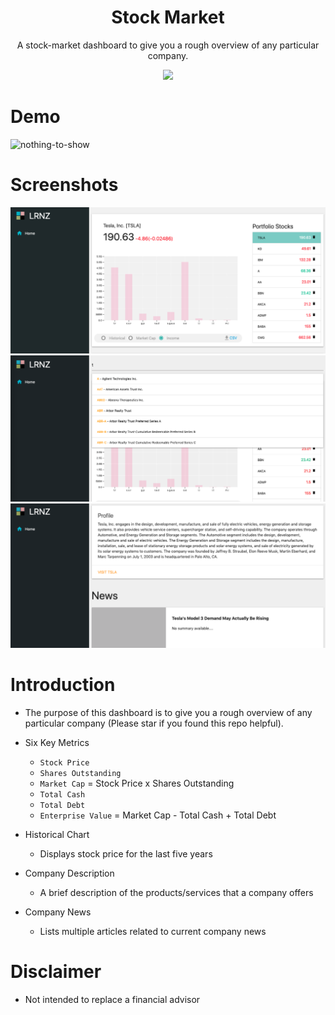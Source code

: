 <h1 align="center">Stock Market</h1>
<p align="center">A stock-market dashboard to give you a rough overview of any particular company.</p>

<p align="center">
    <a href="https://app.netlify.com/sites/lrnztrading/deploys">
        <img src="https://api.netlify.com/api/v1/badges/a24fa809-6de4-4170-94b4-2511531425b0/deploy-status">
    </a>
</p>

# Demo

![nothing-to-show](./demos/demo.gif)

# Screenshots

![nothing-to-show](./demos/d1.png)
![nothing-to-show](./demos/d2.png)
![nothing-to-show](./demos/d3.png)

# Introduction

- The purpose of this dashboard is to give you a rough overview of any particular company (Please star if you found this repo helpful).

- Six Key Metrics

  - `Stock Price`
  - `Shares Outstanding`
  - `Market Cap` = Stock Price x Shares Outstanding
  - `Total Cash`
  - `Total Debt`
  - `Enterprise Value` = Market Cap - Total Cash + Total Debt

- Historical Chart

  - Displays stock price for the last five years

- Company Description

  - A brief description of the products/services that a company offers

- Company News

  - Lists multiple articles related to current company news

# Disclaimer

- Not intended to replace a financial advisor
